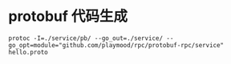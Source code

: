 # protobuf 代码生成

```shell
protoc -I=./service/pb/ --go_out=./service/ --go_opt=module="github.com/playmood/rpc/protobuf-rpc/service" hello.proto
```